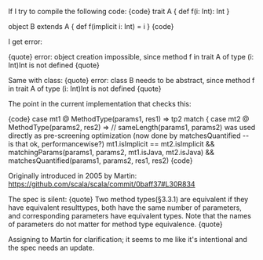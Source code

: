 If I try to compile the following code:
{code}
trait A {
   def f(i: Int): Int
}

object B extends A {
 def f(implicit i: Int) = i
}
{code}

I get error:

{quote}
error: object creation impossible, since method f in trait A of type (i: Int)Int is not defined
{quote}

Same with class:
{quote}
error: class B needs to be abstract, since method f in trait A of type (i: Int)Int is not defined
{quote}


The point in the current implementation that checks this:

{code}
      case mt1 @ MethodType(params1, res1) =>
        tp2 match {
          case mt2 @ MethodType(params2, res2) =>
            // sameLength(params1, params2) was used directly as pre-screening optimization (now done by matchesQuantified -- is that ok, performancewise?)
            mt1.isImplicit == mt2.isImplicit &&
            matchingParams(params1, params2, mt1.isJava, mt2.isJava) &&
            matchesQuantified(params1, params2, res1, res2)
{code}

Originally introduced in 2005 by Martin: https://github.com/scala/scala/commit/0baff37#L30R834

The spec is silent:
{quote}
Two method types(§3.3.1) are equivalent if they have equivalent resulttypes, both have the same number of parameters, and corresponding parameters have equivalent types. Note that the names of parameters do not matter for method type equivalence.
{quote}

Assigning to Martin for clarification; it seems to me like it's intentional and the spec needs an update.
